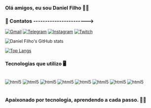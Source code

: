 ### Olá amigos, eu sou Daniel Filho ✌🏼 


### 📲 Contatos ----------------------->
[![Gmail](https://img.shields.io/badge/Gmail-D14836?style=for-the-badge&logo=gmail&logoColor=white)](https://criarmeulink.com.br/u/1710861390)
[![Telegram](https://img.shields.io/badge/Telegram-2CA5E0?style=for-the-badge&logo=telegram&logoColor=white)](https://criarmeulink.com.br/u/1710861167)
[![Instagram](https://img.shields.io/badge/Instagram-E4405F?style=for-the-badge&logo=instagram&logoColor=white)](https://www.instagram.com/danielfilho0/)
[![Twitch](https://img.shields.io/badge/Twitch-9146FF?style=for-the-badge&logo=twitch&logoColor=white)](https://www.twitch.tv/pointplusx)

![Daniel Filho's GitHub stats](https://github-readme-stats.vercel.app/api?username=Niel12&show_icons=true&theme=dracula)

[![Top Langs](https://github-readme-stats.vercel.app/api/top-langs/?username=Niel12)](https://github.com/anuraghazra/github-readme-stats)

### Tecnologias que utilizo 🖥️

<div style="display: incline_block"><br/>
   <img align="center" alt="html5" src="https://img.shields.io/badge/HTML5-E34F26?style=for-the-badge&logo=html5&logoColor=white"/> 
   <img align="center" alt="html5" src="https://img.shields.io/badge/CSS-239120?&style=for-the-badge&logo=css3&logoColor=white"/>
   <img align="center" alt="html5" src="https://img.shields.io/badge/React-20232A?style=for-the-badge&logo=react&logoColor=61DAFB"/>
   <img align="center" alt="html5" src="https://img.shields.io/badge/Python-3776AB?style=for-the-badge&logo=python&logoColor=white"/>
   <img align="center" alt="html5" src="https://img.shields.io/badge/JavaScript-F7DF1E?style=for-the-badge&logo=javascript&logoColor=black"/>
   <img align="center" alt="html5" src="https://img.shields.io/badge/C%2B%2B-00599C?style=for-the-badge&logo=c%2B%2B&logoColor=white"/>
   <img align="center" alt="html5" src="https://img.shields.io/badge/Arduino-00979D?style=for-the-badge&logo=Arduino&logoColor=white"/>
   <img align="center" alt="html5" src="https://img.shields.io/badge/PHP-777BB4?style=for-the-badge&logo=php&logoColor=white"/>

</div> <br>

### Apaixonado por tecnologia, aprendendo a cada passo. ✌🏼 
